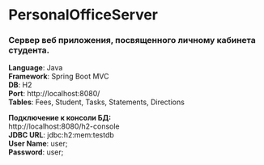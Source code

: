 # PersonalOfficeServer  
### Сервер веб приложения, посвященного личному кабинета студента.
**Language**: Java  
**Framework**: Spring Boot  MVC  
**DB**: H2  
**Port**: http://localhost:8080/  
**Tables**: Fees, Student, Tasks, Statements, Directions

**Подключение к консоли БД:**  
http://localhost:8080/h2-console  
**JDBC URL**: jdbc:h2:mem:testdb  
**User Name**: user;  
**Password**: user;
